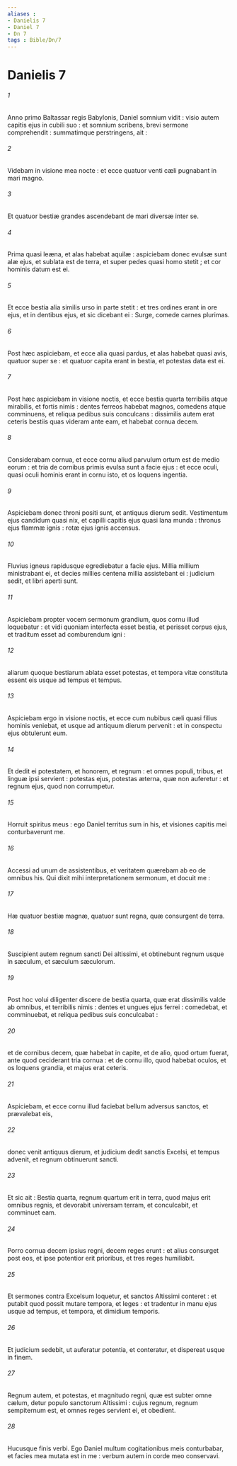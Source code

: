 ```yaml
---
aliases : 
- Danielis 7
- Daniel 7
- Dn 7
tags : Bible/Dn/7
---
```


# Danielis 7

###### 1
Anno primo Baltassar regis Babylonis, Daniel somnium vidit : visio autem capitis ejus in cubili suo : et somnium scribens, brevi sermone comprehendit : summatimque perstringens, ait :
###### 2
Videbam in visione mea nocte : et ecce quatuor venti cæli pugnabant in mari magno.
###### 3
Et quatuor bestiæ grandes ascendebant de mari diversæ inter se.
###### 4
Prima quasi leæna, et alas habebat aquilæ : aspiciebam donec evulsæ sunt alæ ejus, et sublata est de terra, et super pedes quasi homo stetit ; et cor hominis datum est ei.
###### 5
Et ecce bestia alia similis urso in parte stetit : et tres ordines erant in ore ejus, et in dentibus ejus, et sic dicebant ei : Surge, comede carnes plurimas.
###### 6
Post hæc aspiciebam, et ecce alia quasi pardus, et alas habebat quasi avis, quatuor super se : et quatuor capita erant in bestia, et potestas data est ei.
###### 7
Post hæc aspiciebam in visione noctis, et ecce bestia quarta terribilis atque mirabilis, et fortis nimis : dentes ferreos habebat magnos, comedens atque comminuens, et reliqua pedibus suis conculcans : dissimilis autem erat ceteris bestiis quas videram ante eam, et habebat cornua decem.
###### 8
Considerabam cornua, et ecce cornu aliud parvulum ortum est de medio eorum : et tria de cornibus primis evulsa sunt a facie ejus : et ecce oculi, quasi oculi hominis erant in cornu isto, et os loquens ingentia.
###### 9
Aspiciebam donec throni positi sunt, et antiquus dierum sedit. Vestimentum ejus candidum quasi nix, et capilli capitis ejus quasi lana munda : thronus ejus flammæ ignis : rotæ ejus ignis accensus.
###### 10
Fluvius igneus rapidusque egrediebatur a facie ejus. Millia millium ministrabant ei, et decies millies centena millia assistebant ei : judicium sedit, et libri aperti sunt.
###### 11
Aspiciebam propter vocem sermonum grandium, quos cornu illud loquebatur : et vidi quoniam interfecta esset bestia, et perisset corpus ejus, et traditum esset ad comburendum igni :
###### 12
aliarum quoque bestiarum ablata esset potestas, et tempora vitæ constituta essent eis usque ad tempus et tempus.
###### 13
Aspiciebam ergo in visione noctis, et ecce cum nubibus cæli quasi filius hominis veniebat, et usque ad antiquum dierum pervenit : et in conspectu ejus obtulerunt eum.
###### 14
Et dedit ei potestatem, et honorem, et regnum : et omnes populi, tribus, et linguæ ipsi servient : potestas ejus, potestas æterna, quæ non auferetur : et regnum ejus, quod non corrumpetur.
###### 15
Horruit spiritus meus : ego Daniel territus sum in his, et visiones capitis mei conturbaverunt me.
###### 16
Accessi ad unum de assistentibus, et veritatem quærebam ab eo de omnibus his. Qui dixit mihi interpretationem sermonum, et docuit me :
###### 17
Hæ quatuor bestiæ magnæ, quatuor sunt regna, quæ consurgent de terra.
###### 18
Suscipient autem regnum sancti Dei altissimi, et obtinebunt regnum usque in sæculum, et sæculum sæculorum.
###### 19
Post hoc volui diligenter discere de bestia quarta, quæ erat dissimilis valde ab omnibus, et terribilis nimis : dentes et ungues ejus ferrei : comedebat, et comminuebat, et reliqua pedibus suis conculcabat :
###### 20
et de cornibus decem, quæ habebat in capite, et de alio, quod ortum fuerat, ante quod ceciderant tria cornua : et de cornu illo, quod habebat oculos, et os loquens grandia, et majus erat ceteris.
###### 21
Aspiciebam, et ecce cornu illud faciebat bellum adversus sanctos, et prævalebat eis,
###### 22
donec venit antiquus dierum, et judicium dedit sanctis Excelsi, et tempus advenit, et regnum obtinuerunt sancti.
###### 23
Et sic ait : Bestia quarta, regnum quartum erit in terra, quod majus erit omnibus regnis, et devorabit universam terram, et conculcabit, et comminuet eam.
###### 24
Porro cornua decem ipsius regni, decem reges erunt : et alius consurget post eos, et ipse potentior erit prioribus, et tres reges humiliabit.
###### 25
Et sermones contra Excelsum loquetur, et sanctos Altissimi conteret : et putabit quod possit mutare tempora, et leges : et tradentur in manu ejus usque ad tempus, et tempora, et dimidium temporis.
###### 26
Et judicium sedebit, ut auferatur potentia, et conteratur, et dispereat usque in finem.
###### 27
Regnum autem, et potestas, et magnitudo regni, quæ est subter omne cælum, detur populo sanctorum Altissimi : cujus regnum, regnum sempiternum est, et omnes reges servient ei, et obedient.
###### 28
Hucusque finis verbi. Ego Daniel multum cogitationibus meis conturbabar, et facies mea mutata est in me : verbum autem in corde meo conservavi.
